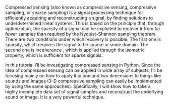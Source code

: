 Compressed sensing (also known as compressive sensing, compressive sampling, or sparse sampling)
is a signal processing technique for efficiently acquiring and reconstructing a signal, by finding
solutions to underdetermined linear systems. This is based on the principle that, through optimization,
the sparsity of a signal can be exploited to recover it from far fewer samples than required by the
Nyquist–Shannon sampling theorem. There are two conditions under which recovery is possible. The first
one is sparsity, which requires the signal to be sparse in some domain. The second one is incoherence
, which is applied through the isometric property, which is sufficient for sparse signals.

In this tutorial I’ll be investigating compressed sensing in Python. Since the idea of compressed sensing
can be applied in wide array of subjects, I’ll be focusing mainly on how to apply it in one and two dimensions
to things like sounds and images (3-D compressive sampling can easily be implemented by using the same approaches).
Specifically, I will show how to take a highly incomplete data set of signal samples and reconstruct the
underlying sound or image. It is a very powerful technique.
